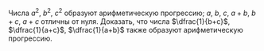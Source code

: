 Числа $a^2$, $b^2$, $c^2$ образуют арифметическую прогрессию; 
$a$, $b$, $c$, $a+b$, $b+c$, $a+c$ отличны от нуля. 
Доказать, что числа $\dfrac{1}{b+c}$, $\dfrac{1}{a+c}$, $\dfrac{1}{a+b}$ также образуют арифметическую прогрессию.